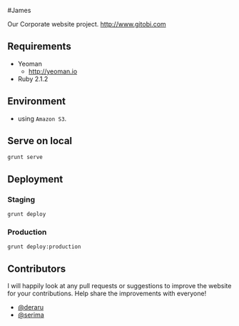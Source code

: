 #James

Our Corporate website project. http://www.gitobi.com

## Requirements

* Yeoman
	* http://yeoman.io
* Ruby 2.1.2

## Environment

* using `Amazon S3`.

## Serve on local

```
grunt serve
```

## Deployment 

### Staging

```
grunt deploy
```

### Production

```
grunt deploy:production
```

## Contributors

I will happily look at any pull requests or suggestions to improve the website for your contributions. Help share the improvements with everyone!

* [@deraru](https://github.com/deraru)
* [@serima](https://github.com/serima)
